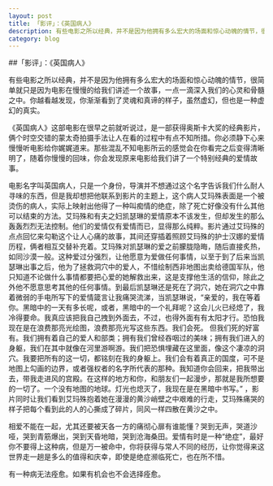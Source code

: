 ```yaml
---
layout: post
title: 「影评」：《英国病人》
description: 有些电影之所以经典，并不是因为他拥有多么宏大的场面和惊心动魄的情节，很简单就只是因为电影在慢慢的给我们讲述一个故事，一点一滴深入我们的心灵和骨髓之中。你越看越发现，你渐渐看到了灵魂和真谛的样子，虽然虚幻，但也是一种虚幻的真实。
category: blog
---
```

##「影评」：《英国病人》

有些电影之所以经典，并不是因为他拥有多么宏大的场面和惊心动魄的情节，很简单就只是因为电影在慢慢的给我们讲述一个故事，一点一滴深入我们的心灵和骨髓之中。你越看越发现，你渐渐看到了灵魂和真谛的样子，虽然虚幻，但也是一种虚幻的真实。

《英国病人》这部电影在很早之前就听说过，是一部获得奥斯卡大奖的经典影片，俩个时空交错的蒙太奇拍摄手法让人在看的过程中有点不知所措。你必须静下心来慢慢听电影给你娓娓道来。那些混乱不知电影所云的感觉会在你看完之后变得清晰明了，随着你慢慢的回味，你会发现原来电影给我们讲了一个特别经典的爱情故事。

电影名字叫英国病人，只是一个身份，导演并不想通过这个名字告诉我们什么耐人寻味的东西，但是我却想把他联系到影片的主题上，这个病人艾玛殊表面是一个被烫伤的病人，实际上映射出他得了一种叫痴情的绝症，除了死亡好像没有什么其他可以结束的方法。艾玛殊和有夫之妇凯瑟琳的爱情原本不该发生，但却发生的那么轰轰烈烈无法控制。他们的爱情仅有爱情而已，显得那么纯粹。影片通过艾玛殊的点点回忆来勾勒这个让人心痛的故事，其间还穿插着照顾艾玛殊的护士汉娜的爱情历程，俩者相互交替补充着。艾玛殊对凯瑟琳的爱之前朦胧隐晦，随后直接炙热，如同沙漠一般。这种爱过分强烈，让他愿意为爱做任何事情，以至于到了后来当凯瑟琳出事之后，他为了拯救洞穴中的爱人，不惜绘制西非地图出卖给德国军队，他只知道不论做什么事情都要把心爱的她解救出来，这是支撑他生活的信仰，除此之外他不愿意思考其他的任何事情。到最后凯瑟琳还是死在了洞穴，她在洞穴之中靠着微弱的手电所写下的爱情箴言让我痛哭流涕，当凯瑟琳说，“亲爱的，我在等着你。黑暗中的一天有多长呢，或者，黑暗中的一个礼拜呢？这会儿火已经熄了，我冷得要命。我真应该把我自己拽到外面去，不过，也得外面有有太阳才行。恐怕我现在是在浪费那亮光绘图，浪费那亮光写这些东西。我们会死。 但我们死的好富有。我们拥有着自己的爱人和部类；拥有我们曾经吞咽过的美味；拥有我们进入的身躯，我们在其中就像在河里游啊游。我们把恐惧埋藏在这里面，像这个凄凉的洞穴。我要把所有的这一切，都铭刻在我的身躯上。我们会有着真正的国度，可不是地图上勾画的边界，或者强权者的名字所代表的那种。我知道你会回来，把我带出去，带我走进风的宫殿。在这样的地方和你，和朋友们一起漫步，那就是我所想要的一切了。一个没有地图的地球。灯光也熄灭了，我现在是在黑暗中书写。” ，影片同时让我们看到艾玛殊抱着她在漫漫的黄沙峭壁之中艰难的行走，艾玛殊痛哭的样子把每个看到此的人的心撕成了碎片，同风一样四散在黄沙之中。

相爱不能在一起，尤其还要被天各一方的痛彻心扉有谁能懂？哭到无声，哭道沙哑，哭到青筋爆出，哭到天昏地暗，哭到沧海桑田。爱情有时是一种“绝症”，最好你不要得上这种病，但是万一被命中，你将获得与常人不同的经历，让你觉得来这世界走一趟是多么的值得和庆幸，即使是绝症濒临死亡，也在所不惜。

有一种病无法痊愈。如果有机会也不会选择痊愈。
